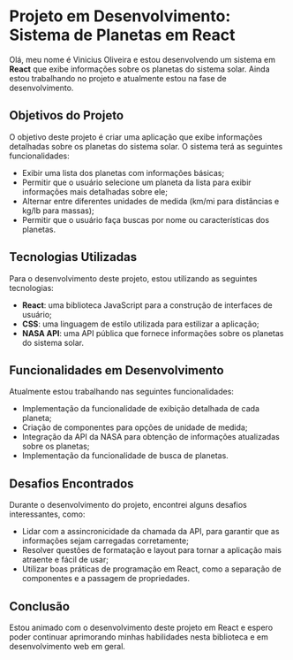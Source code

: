 # Projeto em Desenvolvimento: Sistema de Planetas em React

Olá, meu nome é Vinicius Oliveira e estou desenvolvendo um sistema em **React** que exibe informações sobre os planetas do sistema solar. Ainda estou trabalhando no projeto e atualmente estou na fase de desenvolvimento.

## Objetivos do Projeto

O objetivo deste projeto é criar uma aplicação que exibe informações detalhadas sobre os planetas do sistema solar. O sistema terá as seguintes funcionalidades:

- Exibir uma lista dos planetas com informações básicas;
- Permitir que o usuário selecione um planeta da lista para exibir informações mais detalhadas sobre ele;
- Alternar entre diferentes unidades de medida (km/mi para distâncias e kg/lb para massas);
- Permitir que o usuário faça buscas por nome ou características dos planetas.

## Tecnologias Utilizadas

Para o desenvolvimento deste projeto, estou utilizando as seguintes tecnologias:

- **React**: uma biblioteca JavaScript para a construção de interfaces de usuário;
- **CSS**: uma linguagem de estilo utilizada para estilizar a aplicação;
- **NASA API**: uma API pública que fornece informações sobre os planetas do sistema solar.

## Funcionalidades em Desenvolvimento

Atualmente estou trabalhando nas seguintes funcionalidades:

- Implementação da funcionalidade de exibição detalhada de cada planeta;
- Criação de componentes para opções de unidade de medida;
- Integração da API da NASA para obtenção de informações atualizadas sobre os planetas;
- Implementação da funcionalidade de busca de planetas.

## Desafios Encontrados

Durante o desenvolvimento do projeto, encontrei alguns desafios interessantes, como:

- Lidar com a assincronicidade da chamada da API, para garantir que as informações sejam carregadas corretamente;
- Resolver questões de formatação e layout para tornar a aplicação mais atraente e fácil de usar;
- Utilizar boas práticas de programação em React, como a separação de componentes e a passagem de propriedades.

## Conclusão

Estou animado com o desenvolvimento deste projeto em React e espero poder continuar aprimorando minhas habilidades nesta biblioteca e em desenvolvimento web em geral.
